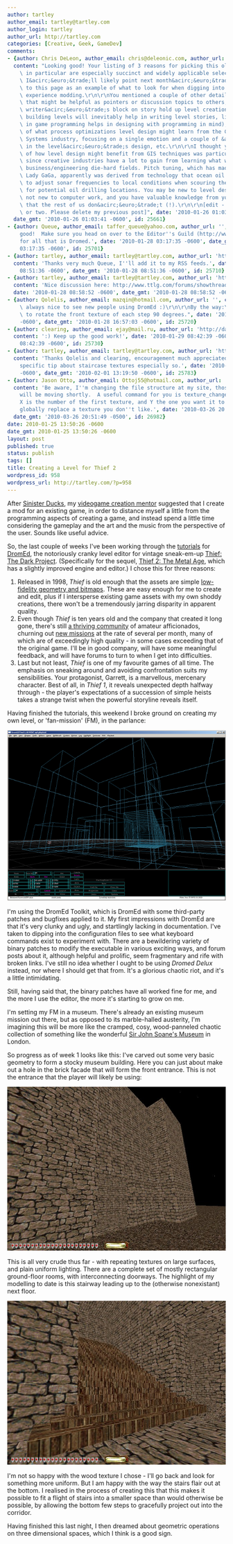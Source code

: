 ```yaml
---
author: tartley
author_email: tartley@tartley.com
author_login: tartley
author_url: http://tartley.com
categories: [Creative, Geek, GameDev]
comments:
- {author: Chris DeLeon, author_email: chris@deleonic.com, author_url: 'http://cdgdl.com/?page=about',
  content: "Looking good! Your listing of 3 reasons for picking this old engine/game\
    \ in particular are especially succinct and widely applicable selection criteria.\
    \ I&acirc;&euro;&trade;ll likely point next month&acirc;&euro;&trade;s readers\
    \ to this page as an example of what to look for when digging into their first\
    \ experience modding.\r\n\r\nYou mentioned a couple of other details via e-mail\
    \ that might be helpful as pointers or discussion topics to others, too: not letting\
    \ writer&acirc;&euro;&trade;s block on story hold up level creation (experience\
    \ building levels will inevitably help in writing level stories, like how experience\
    \ in game programming helps in designing with programming in mind), suggestions\
    \ of what process optimizations level design might learn from the Geographic Information\
    \ Systems industry, focusing on a single emotion and a couple of &acirc;&euro;&oelig;moments&acirc;&euro;\x9D\
    \ in the level&acirc;&euro;&trade;s design, etc.\r\n\r\nI thought your suggestion\
    \ of how level design might benefit from GIS techniques was particularly interesting,\
    \ since creative industries have a lot to gain from learning what we can off the\
    \ business/engineering die-hard fields. Pitch tuning, which has made T-Pain and\
    \ Lady GaGa, apparently was derived from technology that ocean oil tycoons used\
    \ to adjust sonar frequencies to local conditions when scouring the ocean floor\
    \ for potential oil drilling locations. You may be new to level design, but you&acirc;&euro;&trade;re\
    \ not new to computer work, and you have valuable knowledge from your own experiences\
    \ that the rest of us don&acirc;&euro;&trade;t (!).\r\n\r\n[edit - fixed a typo\
    \ or two. Please delete my previous post]", date: '2010-01-26 01:03:41 -0600',
  date_gmt: '2010-01-26 01:03:41 -0600', id: 25661}
- {author: Queue, author_email: taffer_queue@yahoo.com, author_url: '', content: 'Looking
    good!  Make sure you head on over to the Editor''s Guild (http://www.ttlg.com/forums/forumdisplay.php?f=85)
    for all that is Dromed.', date: '2010-01-28 03:17:35 -0600', date_gmt: '2010-01-28
    03:17:35 -0600', id: 25701}
- {author: tartley, author_email: tartley@tartley.com, author_url: 'http://tartley.com',
  content: 'Thanks very much Queue, I''ll add it to my RSS feeds.', date: '2010-01-28
    08:51:36 -0600', date_gmt: '2010-01-28 08:51:36 -0600', id: 25710}
- {author: tartley, author_email: tartley@tartley.com, author_url: 'http://tartley.com',
  content: 'Nice discussion here: http://www.ttlg.com/forums/showthread.php?t=130794',
  date: '2010-01-28 08:58:52 -0600', date_gmt: '2010-01-28 08:58:52 -0600', id: 25711}
- {author: Qolelis, author_email: mazqin@hotmail.com, author_url: '', content: "It's\
    \ always nice to see new people using DromEd :)\r\n\r\nBy the way:\r\nA tip is\
    \ to rotate the front texture of each step 90 degrees.", date: '2010-01-28 16:57:02
    -0600', date_gmt: '2010-01-28 16:57:03 -0600', id: 25720}
- {author: clearing, author_email: ejay@mail.ru, author_url: 'http://darkfate.ru',
  content: ':) Keep up the good work!', date: '2010-01-29 08:42:39 -0600', date_gmt: '2010-01-29
    08:42:39 -0600', id: 25730}
- {author: tartley, author_email: tartley@tartley.com, author_url: 'http://tartley.com',
  content: 'Thanks Qolelis and clearing, encouragement much appreciated, and your
    specific tip about staircase textures especially so.', date: '2010-02-01 13:19:50
    -0600', date_gmt: '2010-02-01 13:19:50 -0600', id: 25783}
- {author: Jason Otto, author_email: Ottoj55@hotmail.com, author_url: 'http://JasonOtto.net',
  content: 'Be aware, I''m changing the file structure at my site, those tutorials
    will be moving shortly.  A useful command for you is texture_change X,Y where
    X is the number of the first texture, and Y the one you want it to become, it''ll
    globally replace a texture you don''t like.', date: '2010-03-26 20:51:49 -0500',
  date_gmt: '2010-03-26 20:51:49 -0500', id: 26982}
date: 2010-01-25 13:50:26 -0600
date_gmt: 2010-01-25 13:50:26 -0600
layout: post
published: true
status: publish
tags: []
title: Creating a Level for Thief 2
wordpress_id: 958
wordpress_url: http://tartley.com/?p=958
---
```


After [Sinister Ducks](http://tartley.com/?p=956), my [videogame
creation mentor](http://www.gamedevlessons.com/) suggested that I create
a mod for an existing game, in order to distance myself a little from
the programming aspects of creating a game, and instead spend a little
time considering the gameplay and the art and the music from the
perspective of the user. Sounds like useful advice.

So, the last couple of weeks I've been working through the
[tutorials](http://www.jasonotto.net/tutorials/CompleteTut.htm) for
[DromEd](http://en.wikipedia.org/wiki/DromEd), the notoriously cranky
level editor for vintage sneak-em-up [Thief: The Dark
Project](http://en.wikipedia.org/wiki/Thief:_The_Dark_Project).
(Specifically for the sequel, [Thief 2: The Metal
Age](http://en.wikipedia.org/wiki/Thief_II:_The_Metal_Age), which has a
slightly improved engine and editor.) I chose this for three reasons:

1.  Released in 1998, *Thief* is old enough that the assets are simple
    [low-fidelity geometry and
    bitmaps](http://www.mobygames.com/game/windows/thief-ii-the-metal-age/screenshots/gameShotId,7666/).
    These are easy enough for me to create and edit, plus if I
    intersperse existing game assets with my own shoddy creations, there
    won't be a tremendously jarring disparity in apparent quality.
2.  Even though *Thief* is ten years old and the company that created it
    long gone, there's still [a thriving
    community](http://www.ttlg.com/) of amateur afficionados, churning
    out [new
    missions](http://www.ttlg.com/forums/showthread.php?p=1508201) at
    the rate of several per month, many of which are of exceedingly high
    quality - in some cases exceeding that of the original game. I'll be
    in good company, will have some meaningful feedback, and will have
    forums to turn to when I get into difficulties.
3.  Last but not least, *Thief* is one of my favourite games of all
    time. The emphasis on sneaking around and avoiding confrontation
    suits my sensibilities. Your protagonist, Garrett, is a marvellous,
    mercenary character. Best of all, in *Thief 1*, it reveals
    unexpected depth halfway through - the player's expectations of a
    succession of simple heists takes a strange twist when the powerful
    storyline reveals itself.

Having finished the tutorials, this weekend I broke ground on creating
my own level, or 'fan-mission' (FM), in the parlance:

![Designing a Thief2 Level in DromEd](/assets/2010/01/dromed-sm.png)

I'm using the DromEd Toolkit, which is DromEd with some third-party
patches and bugfixes applied to it. My first impressions with DromEd are
that it's very clunky and ugly, and startlingly lacking in
documentation. I've taken to dipping into the configuration files to see
what keyboard commands exist to experiment with. There are a bewildering
variety of binary patches to modify the executable in various exciting
ways, and forum posts about it, although helpful and prolific, seem
fragmentary and rife with broken links. I've still no idea whether I
ought to be using *Dromed Delux* instead, nor where I should get that
from. It's a glorious chaotic riot, and it's a little intimidating.

Still, having said that, the binary patches have all worked fine for me,
and the more I use the editor, the more it's starting to grow on me.

I'm setting my FM in a museum. There's already an existing museum
mission out there, but as opposed to its marble-halled austerity, I'm
imagining this will be more like the cramped, cosy, wood-panneled
chaotic collection of something like the wonderful [Sir John Soane's
Museum](http://www.britishtours.com/360/soane-museum.html) in London.

So progress as of week 1 looks like this: I've carved out some very
basic geometry to form a stocky museum building. Here you can just about
make out a hole in the brick facade that will form the front entrance.
This is not the entrance that the player will likely be using:

![](/assets/2010/01/front-entrance.jpg)

This is all very crude thus far - with repeating textures on large
surfaces, and plain uniform lighting. There are a complete set of mostly
rectangular ground-floor rooms, with interconnecting doorways. The
highlight of my modelling to date is this stairway leading up to the
(otherwise nonexistant) next floor.

![](/assets/2010/01/stairway.jpg)

I'm not so happy with the wood texture I chose - I'll go back and look
for something more uniform. But I am happy with the way the stairs flair
out at the bottom. I realised in the process of creating this that this
makes it possible to fit a flight of stairs into a smaller space than
would otherwise be possible, by allowing the bottom few steps to
gracefully project out into the corridor.

Having finished this last night, I then dreamed about geometric
operations on three dimensional spaces, which I think is a good sign.
